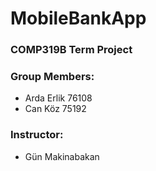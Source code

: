 # MobileBankApp

### COMP319B Term Project

### Group Members:
* Arda Erlik 76108
* Can Köz 75192

### Instructor:
* Gün Makinabakan
